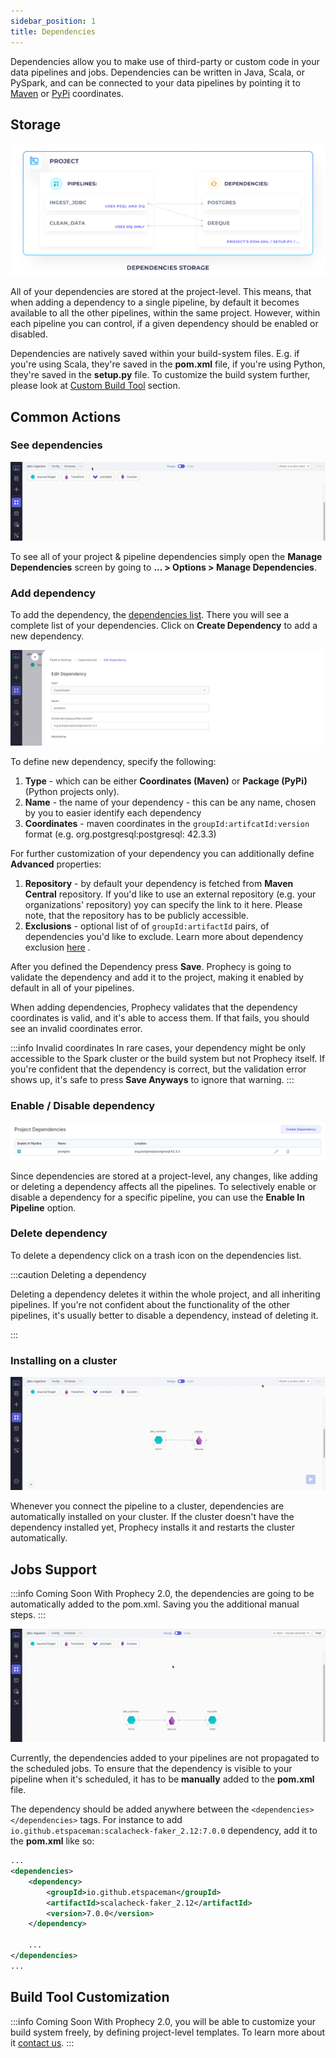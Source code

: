 ```yaml
---
sidebar_position: 1
title: Dependencies
---
```


Dependencies allow you to make use of third-party or custom code in your data pipelines and jobs. Dependencies can be
written in Java, Scala, or PySpark, and can be connected to your data pipelines by pointing it
to [Maven](https://mvnrepository.com/) or [PyPi](https://pypi.org/) coordinates.

## Storage

![See Dependencies](img/dependencies-storage.png)

All of your dependencies are stored at the project-level. This means, that when adding a dependency to a single
pipeline, by default it becomes available to all the other pipelines, within the same project. However, within each
pipeline you can control, if a given dependency should be enabled or disabled.

Dependencies are natively saved within your build-system files. E.g. if you're using Scala, they're saved in the
**pom.xml** file, if you're using Python, they're saved in the **setup.py** file. To customize the build system further,
please
look at [Custom Build Tool](#build-tool-customization) section.

## Common Actions

### See dependencies

![See Dependencies](img/dependencies-open.gif)

To see all of your project & pipeline dependencies simply open the **Manage Dependencies** screen by going to **... >
Options > Manage Dependencies**.

### Add dependency

To add the dependency, the [dependencies list](#see-dependencies). There you will see a complete list of your
dependencies. Click on **Create Dependency** to add a new dependency.

![Add Dependency](img/dependencies-add.png)

To define new dependency, specify the following:

1. **Type** - which can be either **Coordinates (Maven)** or **Package (PyPi)** (Python projects only).
2. **Name** - the name of your dependency - this can be any name, chosen by you to easier identify each dependency
3. **Coordinates** - maven coordinates in the `groupId:artifcatId:version` format (e.g. org.postgresql:postgresql:
   42.3.3)

For further customization of your dependency you can additionally define **Advanced** properties:

1. **Repository** - by default your dependency is fetched from **Maven Central** repository. If you'd like to use an
   external repository (e.g. your organizations' repository) yoy can specify the link to it here. Please note, that
   the repository has to be publicly accessible.
2. **Exclusions** - optional list of of `groupId:artifactId` pairs, of dependencies you'd like to exclude. Learn more
   about dependency
   exclusion [here](https://maven.apache.org/guides/introduction/introduction-to-optional-and-excludes-dependencies.html#dependency-exclusions)
   .

After you defined the Dependency press **Save**. Prophecy is going to validate the dependency and add it to the project,
making it enabled by default in all of your pipelines.

When adding dependencies, Prophecy validates that the dependency coordinates is valid, and it's able to access them. If
that fails, you should see an invalid coordinates error.

:::info Invalid coordinates
In rare cases, your dependency might be only accessible to the Spark cluster or the build system but not Prophecy
itself. If you're confident that the dependency is correct, but the validation error shows up, it's safe to press **Save
Anyways** to ignore that warning.
:::

### Enable / Disable dependency

![Dependencies List](img/dependencies-list.png)

Since dependencies are stored at a project-level, any changes, like adding or deleting a dependency affects all the
pipelines. To selectively enable or disable a dependency for a specific pipeline, you can use the **Enable In Pipeline**
option.

### Delete dependency

To delete a dependency click on a trash icon on the dependencies list.

:::caution Deleting a dependency

Deleting a dependency deletes it within the whole project, and all inheriting pipelines. If you're not confident about
the functionality of the other pipelines, it's usually better to disable a dependency, instead of deleting it.

:::

### Installing on a cluster

![Dependencies Install](img/dependencies-install.gif)

Whenever you connect the pipeline to a cluster, dependencies are automatically installed on your cluster. If the
cluster doesn't have the dependency installed yet, Prophecy installs it and restarts the cluster automatically.

## Jobs Support

:::info Coming Soon
With Prophecy 2.0, the dependencies are going to be automatically added to the pom.xml. Saving you the additional manual
steps.
:::

![Dependencies List](img/dependencies-pom-add.gif)

Currently, the dependencies added to your pipelines are not propagated to the scheduled jobs. To ensure that the
dependency is visible to your pipeline when it's scheduled, it has to be **manually** added to the **pom.xml** file.

The dependency should be added anywhere between the `<dependencies></dependencies>` tags. For instance to
add `io.github.etspaceman:scalacheck-faker_2.12:7.0.0` dependency, add it to the **pom.xml** like so:

```xml
...
<dependencies>
    <dependency>
        <groupId>io.github.etspaceman</groupId>
        <artifactId>scalacheck-faker_2.12</artifactId>
        <version>7.0.0</version>
    </dependency>

    ...
</dependencies>
...
```

## Build Tool Customization

:::info Coming Soon
With Prophecy 2.0, you will be able to customize your build system freely, by defining project-level templates. To learn
more about it [contact us](mailto:support@prophecy.io).
:::
